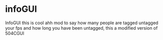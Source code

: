 # infoGUI
InfoGUI this is cool ahh mod to say how many people are tagged untagged your fps and how long you have been untagged, this a modified version of 504CGUI 
